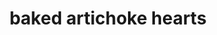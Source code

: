 ---
id: 597c9bec8f87dc0011bd3a78
servings: 8
notes:
directions: 'preheat oven to 325 degrees f. combine breadcrumbs
 parsley
 cheeses
 herbs and salt in a medium bowl
 and season with pepper.
brush oil inside a 9x13\ baking dish or long
 shallow casserole. spread artichoke hearts in a single layer in the dish. sprinkle breadcrumb mixture over artichokes
 pushing it into cracks between hearts. tap the bottom of the dish on the counter to settle the breadcrumb mixture.
whisk oil
 lemon zest and juice
 and garlic in a small bowl. drizzle dressing evenly over breadcrumb topping. cover dish with parchment paper
 then tightly with foil
 and bake for 30 minutes.
increase temperature to 375 degrees f. uncover dish
 and bake until breadcrumbs are golden brown
 20 to 25 minutes more. serve immediately.'
ingredients: '1 1⁄2 cups fresh breadcrumbs (italian or french bread
 crusts included)
1⁄4 cup finely chopped fresh parsley
2 ounces parmesan cheese
 grated
2 ounces pecorino romano cheese
 grated
1 tablespoon italian seasoning (or mixed dried herbs like thyme
 oregano
 savory
 etc.)
1 teaspoon coarse salt
fresh ground pepper
3 (9 ounce) packages frozen artichoke hearts
 thawed and drained
2⁄3 cup extra virgin olive oil
 more to oil the baking dish
1 teaspoon finely grated lemon zest
1⁄4 cup fresh lemon juice (about 2 lemons)
2 garlic cloves
 minced (2 teaspoons)'
rating: 4
ease: easy
img:
category: side dish
href: 'https://www.food.com/recipe/roses-baked-artichoke-hearts-342139'
totalTime:
cookTime:
prepTime:
title: baked artichoke hearts
slug: baked-artichoke-hearts
---